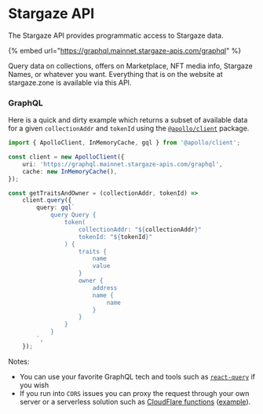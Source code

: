 # Stargaze API

The Stargaze API provides programmatic access to Stargaze data.

{% embed url="https://graphql.mainnet.stargaze-apis.com/graphql" %}

Query data on collections, offers on Marketplace, NFT media info, Stargaze Names, or whatever you want. Everything that is on the website at stargaze.zone is available via this API.

### GraphQL
 
 Here is a quick and dirty example which returns a subset of available data for a given `collectionAddr` and `tokenId` using the [`@apollo/client`](https://www.npmjs.com/package/@apollo/client) package.

```typescript
import { ApolloClient, InMemoryCache, gql } from '@apollo/client';

const client = new ApolloClient({
	uri: 'https://graphql.mainnet.stargaze-apis.com/graphql',
	cache: new InMemoryCache(),
});

const getTraitsAndOwner = (collectionAddr, tokenId) =>
	client.query({
		query: gql`
            query Query {
                token(
                    collectionAddr: "${collectionAddr}"
                    tokenId: "${tokenId}"
                ) {
                    traits {
                        name
                        value
                    }
                    owner {
                        address
                        name {
                            name
                        }
                    }
                }
            }
        `,
    });

```

Notes:

- You can use your favorite GraphQL tech and tools such as [`react-query`](https://www.npmjs.com/package/react-query) if you wish
- If you run into `CORS` issues you can proxy the request through your own server or a serverless solution such as [CloudFlare functions](https://developers.cloudflare.com/pages/functions/) ([example](https://gist.github.com/jason-c-child/e9ebf988ab0ef740a03d221b0c702567)).